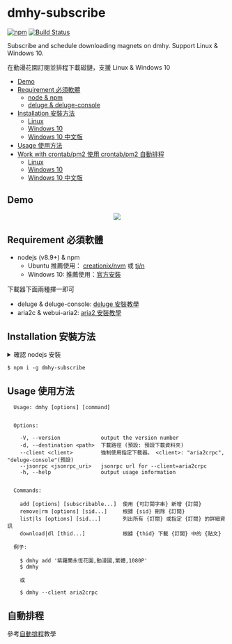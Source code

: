 # dmhy-subscribe

[![npm](https://img.shields.io/npm/v/dmhy-subscribe.svg)](https://www.npmjs.com/package/dmhy-subscribe) [![Build Status](https://travis-ci.org/FlandreDaisuki/dmhy-subscribe.svg?branch=master)](https://travis-ci.org/FlandreDaisuki/dmhy-subscribe)

Subscribe and schedule downloading magnets on dmhy. Support Linux & Windows 10.

在動漫花園訂閱並排程下載磁鏈，支援 Linux & Windows 10

* [Demo](#demo)
* [Requirement 必須軟體](#requirement-%E5%BF%85%E9%A0%88%E8%BB%9F%E9%AB%94)
  + [node & npm](#node--npm)
  + [deluge & deluge-console](#deluge--deluge-console)
* [Installation 安裝方法](#installation-%E5%AE%89%E8%A3%9D%E6%96%B9%E6%B3%95)
  + [Linux](#linux)
  + [Windows 10](#windows-10)
  + [Windows 10 中文版](#windows-10-%E4%B8%AD%E6%96%87%E7%89%88)
* [Usage 使用方法](#usage-%E4%BD%BF%E7%94%A8%E6%96%B9%E6%B3%95)
* [Work with crontab/pm2 使用 crontab/pm2 自動排程](#work-with-crontabpm2-%E4%BD%BF%E7%94%A8-crontabpm2-%E8%87%AA%E5%8B%95%E6%8E%92%E7%A8%8B)
  + [Linux](#linux-1)
  + [Windows 10](#windows-10-1)
  + [Windows 10 中文版](#windows-10-%E4%B8%AD%E6%96%87%E7%89%88-1)

## Demo

<p align="center">
  <a href="https://www.youtube.com/watch?v=sGjh77-72vE">
    <img src="https://img.youtube.com/vi/sGjh77-72vE/0.jpg">
  </a>
</p>

## Requirement 必須軟體

+ nodejs (v8.9+) & npm
  * Ubuntu 推薦使用： [creationix/nvm](https://github.com/creationix/nvm)
    或 [tj/n](https://github.com/tj/n)
  * Windows 10: 推薦使用：[官方安裝](https://nodejs.org/)

下載器下面兩種擇一即可

+ deluge & deluge-console: [deluge 安裝教學](docs/deluge.md)
+ aria2c & webui-aria2:  [aria2 安裝教學](docs/aria2.md)

## Installation 安裝方法

<details close>
  <summary>確認 nodejs 安裝</summary>

  Ubuntu:
  ```
  $ node -v
  v9.4.0
  $ npm -v
  5.6.0
  ```

  Windows10 (PowerShell):
  ```
  PS C:\> node -v
  v9.4.0
  PS C:\> npm -v
  5.6.0
  ```
</details>

```
$ npm i -g dmhy-subscribe
```

## Usage 使用方法

```
  Usage: dmhy [options] [command]


  Options:

    -V, --version             output the version number
    -d, --destination <path>  下載路徑 (預設: 預設下載資料夾)
    --client <client>         強制使用指定下載器。 <client>: "aria2crpc", "deluge-console"(預設)
    --jsonrpc <jsonrpc_uri>   jsonrpc url for --client=aria2crpc
    -h, --help                output usage information


  Commands:

    add [options] [subscribable...]  使用 {可訂閱字串} 新增 {訂閱}
    remove|rm [options] [sid...]     根據 {sid} 刪除 {訂閱}
    list|ls [options] [sid...]       列出所有 {訂閱} 或指定 {訂閱} 的詳細資訊
    download|dl [thid...]            根據 {thid} 下載 {訂閱} 中的 {貼文}

  例子:

    $ dmhy add '紫羅蘭永恆花園,動漫國,繁體,1080P'
    $ dmhy

    或

    $ dmhy --client aria2crpc
```

## 自動排程

參考[自動排程](docs/scheduling.md)教學
